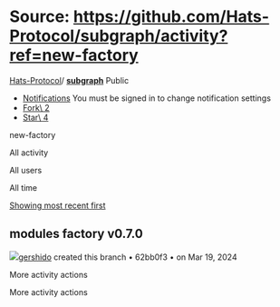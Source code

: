 # Source: https://github.com/Hats-Protocol/subgraph/activity?ref=new-factory

[Hats-Protocol](https://github.com/Hats-Protocol)/ **[subgraph](https://github.com/Hats-Protocol/subgraph)** Public

- [Notifications](https://github.com/login?return_to=%2FHats-Protocol%2Fsubgraph) You must be signed in to change notification settings
- [Fork\\
2](https://github.com/login?return_to=%2FHats-Protocol%2Fsubgraph)
- [Star\\
4](https://github.com/login?return_to=%2FHats-Protocol%2Fsubgraph)


new-factory

All activity

All users

All time

[Showing most recent first](https://github.com/Hats-Protocol/subgraph/activity?ref=new-factory&sort=ASC)

## modules factory v0.7.0

[![](https://avatars.githubusercontent.com/u/81111572?s=80&v=4)gershido](https://github.com/gershido) created this branch • 62bb0f3 •
on Mar 19, 2024

More activity actions

More activity actions
